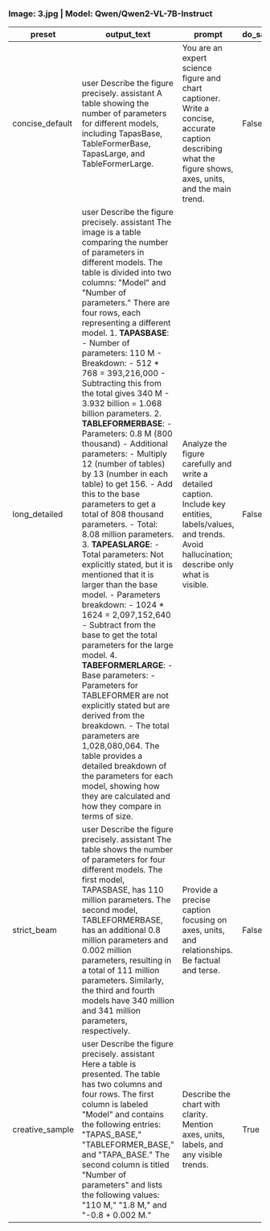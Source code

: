 ### Image: 3.jpg | Model: Qwen/Qwen2-VL-7B-Instruct

| preset | output_text | prompt | do_sample | max_new_tokens | no_repeat_ngram_size | num_beams | repetition_penalty | temperature | top_p |
| --- | --- | --- | --- | --- | --- | --- | --- | --- | --- |
| concise_default | user Describe the figure precisely. assistant A table showing the number of parameters for different models, including TapasBase, TableFormerBase, TapasLarge, and TableFormerLarge. | You are an expert science figure and chart captioner. Write a concise, accurate caption describing what the figure shows, axes, units, and the main trend. | False | 384 | 3 | 3 | 1.05 |  |  |
| long_detailed | user Describe the figure precisely. assistant The image is a table comparing the number of parameters in different models. The table is divided into two columns: "Model" and "Number of parameters." There are four rows, each representing a different model.  1. **TAPASBASE**:    - Number of parameters: 110 M    - Breakdown:       - 512 * 768 = 393,216,000      - Subtracting this from the total gives 340 M - 3.932 billion = 1.068 billion parameters.  2. **TABLEFORMERBASE**:     - Parameters: 0.8 M (800 thousand)    - Additional parameters:      - Multiply 12 (number of tables) by 13 (number in each table) to get 156.      - Add this to the base parameters to get a total of 808 thousand parameters.    - Total: 8.08 million parameters.  3. **TAPEASLARGE**:     - Total parameters: Not explicitly stated, but it is mentioned that it is larger than the base model.     - Parameters breakdown:       - 1024 * 1624 = 2,097,152,640       - Subtract from the base to get the total parameters for the large model.  4. **TABEFORMERLARGE**:      - Base parameters:        - Parameters for TABLEFORMER are not explicitly stated but are derived from the breakdown.       - The total parameters are 1,028,080,064.  The table provides a detailed breakdown of the parameters for each model, showing how they are calculated and how they compare in terms of size. | Analyze the figure carefully and write a detailed caption. Include key entities, labels/values, and trends. Avoid hallucination; describe only what is visible. | False | 768 | 3 | 3 | 1.07 |  |  |
| strict_beam | user Describe the figure precisely. assistant The table shows the number of parameters for four different models. The first model, TAPASBASE, has 110 million parameters. The second model, TABLEFORMERBASE, has an additional 0.8 million parameters and 0.002 million parameters, resulting in a total of 111 million parameters. Similarly, the third and fourth models have 340 million and 341 million parameters, respectively. | Provide a precise caption focusing on axes, units, and relationships. Be factual and terse. | False | 512 | 4 | 5 | 1.1 |  |  |
| creative_sample | user Describe the figure precisely. assistant Here a table is presented. The table has two columns and four rows. The first column is labeled "Model" and contains the following entries: "TAPAS_BASE," "TABLEFORMER_BASE," and "TAPA_BASE." The second column is titled "Number of parameters" and lists the following values: "110 M," "1.8 M," and "-0.8 + 0.002 M." | Describe the chart with clarity. Mention axes, units, labels, and any visible trends. | True | 512 | 3 | 1 | 1.02 | 0.6 | 0.9 |
